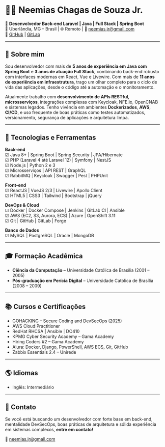 # 👨‍💻 Neemias Chagas de Souza Jr.

🎯 **Desenvolvedor Back-end Laravel | Java | Full Stack | Spring Boot**  
📍 Uberlândia, MG – Brasil | 🌐 Remoto | 📧 neemias.jr@gmail.com  
🔗 [GitHub](https://github.com/neemiasjr) | [GitLab](https://gitlab.com/neemiasjr)

---

## 🧭 Sobre mim

Sou desenvolvedor com mais de **5 anos de experiência em Java com Spring Boot** e **3 anos de atuação Full Stack**, combinando back-end robusto com interfaces modernas em React, Vue e Livewire. Com mais de **11 anos de experiência em infraestrutura**, trago um olhar completo para o ciclo de vida das aplicações, desde o código até a automação e o monitoramento.

Atualmente trabalho com **desenvolvimento de APIs RESTful, microsserviços**, integrações complexas com Keycloak, NFE.io, OpenCNAB e sistemas legados. Tenho vivência em ambientes **Dockerizados**, **AWS**, **CI/CD**, e uso frequente de boas práticas como testes automatizados, versionamento, segurança de aplicações e arquitetura limpa.

---

## 🚀 Tecnologias e Ferramentas

**Back-end**  
☑ Java 8+ | Spring Boot | Spring Security | JPA/Hibernate  
☑ PHP (Laravel 4 até Laravel 12) | Symfony | NestJS  
☑ Node.js | Python 2 e 3  
☑ Microsserviços | API REST | GraphQL  
☑ RabbitMQ | Keycloak | Swagger | Pest | PHPUnit

**Front-end**  
☑ ReactJS | VueJS 2/3 | Livewire | Apollo Client  
☑ HTML5 | CSS3 | Tailwind | Bootstrap | jQuery

**DevOps & Cloud**  
☑ Docker | Docker Compose | Jenkins | GitLab CI | Ansible  
☑ AWS (EC2, S3, Aurora, ECS) | Azure | OpenShift 3.11  
☑ Git | GitHub | GitLab | Forge

**Banco de Dados**  
☑ MySQL | PostgreSQL | Oracle | MongoDB

---

## 🎓 Formação Acadêmica

- **Ciência da Computação** – Universidade Católica de Brasília (2001 – 2005)  
- **Pós-graduação em Perícia Digital** – Universidade Católica de Brasília (2008 – 2009)

---

## 📚 Cursos e Certificações

- GOHACKING – Secure Coding and DevSecOps (2025)
- AWS Cloud Practitioner
- RedHat RHCSA | Ansible | DO410
- KPMG Cyber Security Academy – Gama Academy
- Hiring Coders #2 – Gama Academy
- Alura: Docker, Django, PowerShell, AWS ECS, Git, GitHub
- Zabbix Essentials 2.4 – Unirede

---

## 🌎 Idiomas

- Inglês: Intermediário

---

## 📌 Contato

Se você está buscando um desenvolvedor com forte base em back-end, mentalidade DevSecOps, boas práticas de arquitetura e sólida experiência em sistemas complexos, **entre em contato!**

📧 neemias.jr@gmail.com
